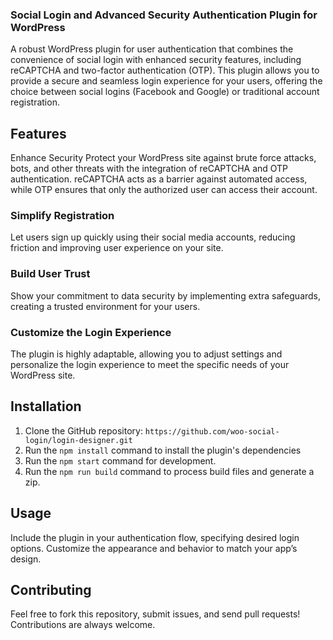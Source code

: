 ### Social Login and Advanced Security Authentication Plugin for WordPress
A robust WordPress plugin for user authentication that combines the convenience of social login with enhanced security features, including reCAPTCHA and two-factor authentication (OTP). This plugin allows you to provide a secure and seamless login experience for your users, offering the choice between social logins (Facebook and Google) or traditional account registration.

## Features
Enhance Security
Protect your WordPress site against brute force attacks, bots, and other threats with the integration of reCAPTCHA and OTP authentication. reCAPTCHA acts as a barrier against automated access, while OTP ensures that only the authorized user can access their account.

### Simplify Registration
Let users sign up quickly using their social media accounts, reducing friction and improving user experience on your site.

### Build User Trust
Show your commitment to data security by implementing extra safeguards, creating a trusted environment for your users.

### Customize the Login Experience
The plugin is highly adaptable, allowing you to adjust settings and personalize the login experience to meet the specific needs of your WordPress site.

## Installation
1. Clone the GitHub repository: `https://github.com/woo-social-login/login-designer.git`
2. Run the `npm install` command to install the plugin's dependencies
3. Run the `npm start` command for development.
4. Run the `npm run build` command to process build files and generate a zip.

## Usage
Include the plugin in your authentication flow, specifying desired login options.
Customize the appearance and behavior to match your app’s design.

## Contributing
Feel free to fork this repository, submit issues, and send pull requests! Contributions are always welcome.

